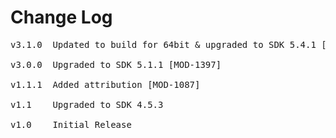 # Change Log
<pre>
v3.1.0	Updated to build for 64bit & upgraded to SDK 5.4.1 [TIMOB-18092]

v3.0.0	Upgraded to SDK 5.1.1 [MOD-1397]

v1.1.1	Added attribution [MOD-1087]

v1.1	Upgraded to SDK 4.5.3

v1.0    Initial Release
